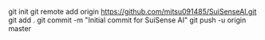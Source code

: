 git init
git remote add origin https://github.com/mitsu091485/SuiSenseAI.git
git add .
git commit -m "Initial commit for SuiSense AI"
git push -u origin master
